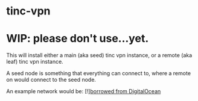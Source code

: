 # tinc-vpn

# WIP: please don't use...yet.

This will install either a main (aka seed) tinc vpn instance, or a remote (aka leaf)
tinc vpn instance.

A seed node is something that everything can connect to, where a remote on would
connect to the seed node.

An example network would be:
[!][borrowed from DigitalOcean](https://assets.digitalocean.com/articles/tinc/tinc.png)

